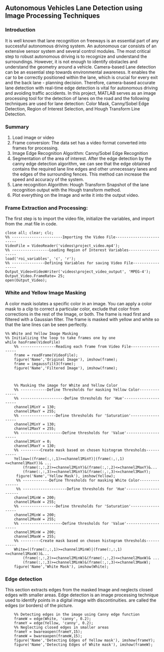 ## Autonomous Vehicles Lane Detection using Image Processing Techniques

### Introduction
It is well known that lane recognition on freeways is an essential part of any successful autonomous driving system. An autonomous car consists of an extensive sensor system and several control modules. The most critical step to robust autonomous driving is to recognize and understand the surroundings. However, it is not enough to identify obstacles and understand the geometry around a vehicle. Camera-based Lane detection can be an essential step towards environmental awareness. It enables the car to be correctly positioned within the lane, which is crucial for every exit and the back lane - planning decision. Therefore, camera-based accurate lane detection with real-time edge detection is vital for autonomous driving and avoiding traffic accidents.
In this project, MATLAB serves as an image processing tool for the detection of lanes on the road and the following techniques are used for lane detection: Color Mask, Canny/Sobel Edge Detection, Region of Interest Selection, and Hough Transform Line Detection.

### Summary
1.	Load image or video 
2.	Frame conversion:  The data set has a video format converted into frames for processing.
3.	Image Edge Recognition Algorithm: Canny/Sobel Edge Recognition
4.	Segmentation of the area of interest. After the edge detection by the canny edge detection algorithm, we can see that the edge obtained contains the required lane line edges and other unnecessary lanes and the edges of the surrounding fences. This method can increase the speed and accuracy of the system. 
5.	Lane recognition Algorithm: Hough Transform Snapshot of the lane recognition output with the Hough transform method.
6.	Plot everything on the Image and write it into the output video.

### Frame Extraction and Processing:  	
The first step is to import the video file, initialize the variables, and import from the .mat file in code.

    close all; clear; clc;
    %% -----------------------Importing the Video File-------------------------
    VideoFile = VideoReader('videos\project_video.mp4');
    %% -----------------Loading Region of Interest Variables-------------------
    load('roi_variables', 'c', 'r');
    %% ---------------Defining Variables for saving Video File-----------------
    Output_Video=VideoWriter('videos\project_video_output', 'MPEG-4');
    Output_Video.FrameRate= 25;
    open(Output_Video);
       
### White and Yellow Image Masking
A color mask isolates a specific color in an image. You can apply a color mask to a clip to correct a particular color, exclude that color from corrections in the rest of the Image, or both. The frame is read first and filtered with a Gaussian filter. The frame is masked with yellow and white so that the lane lines can be seen perfectly.

    %% White and Yellow Image Masking
    %% Initializing the loop to take frames one by one
    while hasFrame(VideoFile)
        %% ----------------Reading each frame from Video File------------------
        frame = readFrame(VideoFile);
        figure('Name','Original Image'), imshow(frame);
        frame = imgaussfilt3(frame);
        figure('Name','Filtered Image'), imshow(frame);



        %% Masking the image for White and Yellow Color
        %% ------------Define Thresholds for masking Yellow Color--------------
        %% --------------------Define thresholds for 'Hue'---------------------
        channel1MinY = 130;
        channel1MaxY = 255;
        %% ----------------Define thresholds for 'Saturation'------------------
        channel2MinY = 130;
        channel2MaxY = 255;
        %% -------------------Define thresholds for 'Value'--------------------
        channel3MinY = 0;
        channel3MaxY = 130;
        %% ---------Create mask based on chosen histogram thresholds-----------
        Yellow=((frame(:,:,1)>=channel1MinY)|(frame(:,:,1)<=channel1MaxY))& ...
            (frame(:,:,2)>=channel2MinY)&(frame(:,:,2)<=channel2MaxY)&...
            (frame(:,:,3)>=channel3MinY)&(frame(:,:,3)<=channel3MaxY);
         figure('Name','Yellow Mask'), imshow(Yellow);
         %% ------------Define Thresholds for masking White Color---------------
         %% --------------------Define thresholds for 'Hue'---------------------
        channel1MinW = 200;
        channel1MaxW = 255;
        %% ----------------Define thresholds for 'Saturation'------------------
        channel2MinW = 200;
        channel2MaxW = 255;
        %% -------------------Define thresholds for 'Value'--------------------
        channel3MinW = 200;
        channel3MaxW = 255;
        %% ---------Create mask based on chosen histogram thresholds-----------
        White=((frame(:,:,1)>=channel1MinW)|(frame(:,:,1)<=channel1MaxW))&...
            (frame(:,:,2)>=channel2MinW)&(frame(:,:,2)<=channel2MaxW)& ...
            (frame(:,:,3)>=channel3MinW)&(frame(:,:,3)<=channel3MaxW);
        figure('Name','White Mask'), imshow(White);


### Edge detection
This section extracts edges from the masked Image and neglects closed edges with smaller areas. Edge detection is an image processing technique used to identify points in a digital image with discontinuities. are called the edges (or borders) of the picture.

        %% Detecting edges in the image using Canny edge function
        frameW = edge(White, 'canny', 0.2);
        frameY = edge(Yellow, 'canny', 0.2);
        %% Neglecting closed edges in smaller areas
        frameY = bwareaopen(frameY,15);
        frameW = bwareaopen(frameW,15);
        figure('Name','Detecting Edges of Yellow mask'), imshow(frameY);
        figure('Name','Detecting Edges of White mask'), imshow(frameW);


